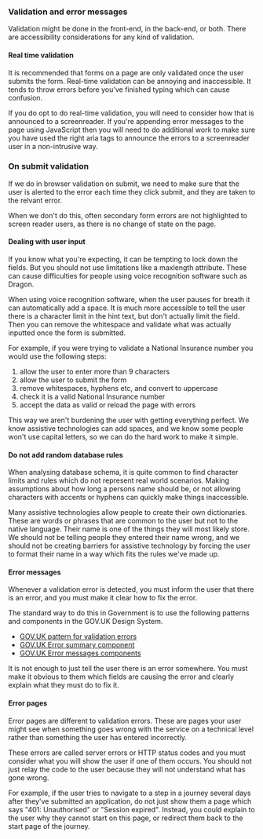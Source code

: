 ### Validation and error messages

Validation might be done in the front-end, in the back-end, or both. There are accessibility considerations for any kind of validation.

#### Real time validation

It is recommended that forms on a page are only validated once the user submits the form. Real-time validation can be annoying and inaccessible. It tends to throw errors before you've finished typing which can cause confusion.

If you do opt to do real-time validation, you will need to consider how that is announced to a screenreader. If you're appending error messages to the page using JavaScript then you will need to do additional work to make sure you have used the right aria tags to announce the errors to a screenreader user in a non-intrusive way.

### On submit validation

If we do in browser validation on submit, we need to make sure that the user is alerted to the error each time they click submit, and they are taken to the relvant error.

When we don't do this, often secondary form errors are not highlighted to screen reader users, as there is no change of state on the page. 

#### Dealing with user input

If you know what you're expecting, it can be tempting to lock down the fields. But you should not use limitations like a maxlength attribute. These can cause difficulties for people using voice recognition software such as Dragon.

When using voice recognition software, when the user pauses for breath it can automatically add a space. It is much more accessible to tell the user there is a character limit in the hint text, but don't actually limit the field. Then you can remove the whitespace and validate what was actually inputted once the form is submitted.

<div class="govuk-inset-text">

For example, if you were trying to validate a National Insurance number you would use the following steps:

1. allow the user to enter more than 9 characters
2. allow the user to submit the form
3. remove whitespaces, hyphens etc, and convert to uppercase
4. check it is a valid National Insurance number
5. accept the data as valid or reload the page with errors

This way we aren't burdening the user with getting everything perfect. We know assistive technologies can add spaces, and we know some people won't use capital letters, so we can do the hard work to make it simple.

</div>

#### Do not add random database rules

When analysing database schema, it is quite common to find character limits and rules which do not represent real world scenarios. Making assumptions about how long a persons name should be, or not allowing characters with accents or hyphens can quickly make things inaccessible.

Many assistive technologies allow people to create their own dictionaries. These are words or phrases that are common to the user but not to the native language. Their name is one of the things they will most likely store. We should not be telling people they entered their name wrong, and we should not be creating barriers for assistive technology by forcing the user to format their name in a way which fits the rules we've made up.

#### Error messages

Whenever a validation error is detected, you must inform the user that there is an error, and you must make it clear how to fix the error.

The standard way to do this in Government is to use the following patterns and components in the GOV.UK Design System.

- [GOV.UK pattern for validation errors](https://design-system.service.gov.uk/patterns/validation/)
- [GOV.UK Error summary component](https://design-system.service.gov.uk/components/error-summary/)
- [GOV.UK Error messages components](https://design-system.service.gov.uk/components/error-message/)

It is not enough to just tell the user there is an error somewhere. You must make it obvious to them which fields are causing the error and clearly explain what they must do to fix it.

#### Error pages

Error pages are different to validation errors. These are pages your user might see when something goes wrong with the service on a technical level rather than something the user has entered incorrectly.

These errors are called server errors or HTTP status codes and you must consider what you will show the user if one of them occurs. You should not just relay the code to the user because they will not understand what has gone wrong.

For example, if the user tries to navigate to a step in a journey several days after they've submitted an application, do not just show them a page which says "401: Unauthorised" or "Session expired". Instead, you could explain to the user why they cannot start on this page, or redirect them back to the start page of the journey.
